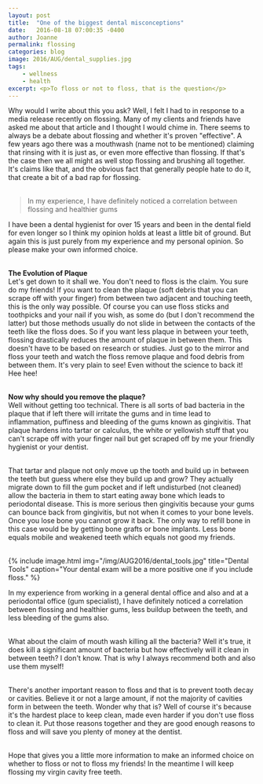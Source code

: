 ```yaml
---
layout: post
title:  "One of the biggest dental misconceptions"
date:   2016-08-18 07:00:35 -0400
author: Joanne
permalink: flossing
categories: blog
image: 2016/AUG/dental_supplies.jpg
tags:
    - wellness
    - health
excerpt: <p>To floss or not to floss, that is the question</p>
---
```


Why would I write about this you ask? Well, I felt I had to in response to a media release recently on flossing. Many of my clients and friends have asked me about that article and I thought I would chime in. There seems to always be a debate about flossing and whether it's proven "effective". A few years ago there was a mouthwash (name not to be mentioned) claiming that rinsing with it is just as, or even more effective than flossing. If that's the case then we all might as well stop flossing and brushing all together. It's claims like that, and the obvious fact that generally people hate to do it, that create a bit of a bad rap for flossing.  
<br>

> In my experience, I have definitely noticed a correlation between flossing and healthier gums

I have been a dental hygienist for over 15 years and been in the dental field for even longer so I think my opinion holds at least a little bit of ground. But again this is just purely from my experience and my personal opinion. So please make your own informed choice.
<br><br>

**The Evolution of Plaque**
<br>
Let's get down to it shall we. You don't need to floss is the claim. You sure do my friends! If you want to clean the plaque (soft debris that you can scrape off with your finger) from between two adjacent and touching teeth, this is the only way possible.  Of course you can use floss sticks and toothpicks and your nail if you wish, as some do (but I don't recommend the latter) but those methods usually do not slide in between the contacts of the teeth like the floss does. So if you want less plaque in between your teeth, flossing drastically reduces the amount of plaque in between them. This doesn't have to be based on research or studies. Just go to the mirror and floss your teeth and watch the floss remove plaque and food debris from between them. It's very plain to see! Even without the science to back it! Hee hee!
<br><br>

**Now why should you remove the plaque?**
<br>
Well without getting too technical. There is all sorts of bad bacteria in the plaque that if left there will irritate the gums and in time lead to inflammation, puffiness and bleeding of the gums known as gingivitis. That plaque hardens into tartar or calculus, the white or yellowish stuff that you can't scrape off with your finger nail but get scraped off by me your friendly hygienist or your dentist.   
<br>

That tartar and plaque not only move up the tooth and build up in between the teeth but guess where else they build up and grow? They actually migrate down to fill the gum pocket and if left undisturbed (not cleaned) allow the bacteria in them to start eating away bone which leads to periodontal disease. This is more serious then gingivitis because your gums can bounce back from gingivitis, but not when it comes to your bone levels. Once you lose bone you cannot grow it back. The only way to refill bone in this case would be by getting bone grafts or bone implants. Less bone equals mobile and weakened teeth which equals not good my friends.
<br><br>

{% include image.html
            img="/img/AUG2016/dental_tools.jpg"
            title="Dental Tools"
            caption="Your dental exam will be a more positive one if you include floss." %}

In my experience from working in a general dental office and also and at a periodontal office (gum specialist), I have definitely noticed a correlation between flossing and healthier gums, less buildup between the teeth, and less bleeding of the gums also.  
<br>

What about the claim of mouth wash killing all the bacteria? Well it's true, it does kill a significant amount of bacteria but how effectively will it clean in between teeth? I don't know. That is why I always recommend both and also use them myself!
<br><br>

There's another important reason to floss and that is to prevent tooth decay or cavities. Believe it or not a large amount, if not the majority of cavities form in between the teeth. Wonder why that is? Well of course it's because it's the hardest place to keep clean, made even harder if you don't use floss to clean it. Put those reasons together and they are good enough reasons to floss and will save you plenty of money at the dentist.
<br><br>

Hope that gives you a little more information to make an informed choice on whether to floss or not to floss my friends! In the meantime I will keep flossing my virgin cavity free teeth.
